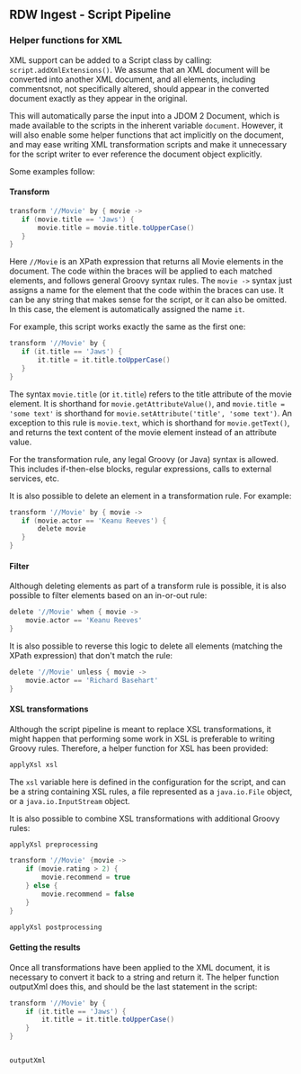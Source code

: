 ## RDW Ingest - Script Pipeline

### Helper functions for XML
XML support can be added to a Script class by calling:
 ```script.addXmlExtensions()```. We assume that an XML document
 will be converted into another XML document, and all elements, including
 commentsnot, not specifically altered, should appear in the converted
 document exactly as they appear in the original. 

This will automatically parse the input into a JDOM 2 Document, 
 which is made available to the scripts in the inherent variable ```document```.
 However, it will also enable some helper functions that act implicitly
 on the document, and may ease writing XML transformation scripts and
 make it unnecessary for the script writer to ever reference the
 document object explicitly. 
 
 Some examples follow:
#### Transform
 ```groovy
transform '//Movie' by { movie -> 
    if (movie.title == 'Jaws') {
        movie.title = movie.title.toUpperCase()
    }
}
```

Here ```//Movie``` is an XPath expression that returns all Movie elements
in the document. The code within the braces will be applied to each
matched elements, and follows general Groovy syntax rules. The ```movie ->```
syntax just
assigns a name for the element that the code within the braces can use.
It can be any string that makes sense for the script, or it can also be omitted. In this case,
the element is automatically assigned the name ```it```. 

For example, this script works exactly the same as the first one:

 ```groovy
transform '//Movie' by {  
    if (it.title == 'Jaws') {
        it.title = it.title.toUpperCase()
    }
}
```

The syntax ```movie.title``` (or ```it.title```) refers to the title
attribute of the movie element. It is shorthand for ```movie.getAttributeValue()```,
and ```movie.title = 'some text'``` is shorthand for ```movie.setAttribute('title', 'some text')```.
An exception to this rule is ```movie.text```, which is shorthand for
```movie.getText()```, and returns the text content of the movie element
instead of an attribute value.

For the transformation rule, any legal Groovy (or Java) syntax is allowed.
This includes if-then-else blocks, regular expressions, calls to external
services, etc.

It is also possible to delete an element in a transformation rule. 
For example:

 ```groovy
transform '//Movie' by { movie -> 
    if (movie.actor == 'Keanu Reeves') {
        delete movie
    }
}
```

#### Filter
Although deleting elements as part of a transform rule is possible, 
it is also possible to filter elements based on an in-or-out rule:

```groovy
delete '//Movie' when { movie -> 
    movie.actor == 'Keanu Reeves'
}
```

It is also possible to reverse this logic to delete all elements
(matching the XPath expression) that don't match the rule:
 
```groovy
delete '//Movie' unless { movie -> 
    movie.actor == 'Richard Basehart'
}
```

#### XSL transformations
Although the script pipeline is meant to replace XSL transformations,
it might happen that performing some work in XSL is preferable to 
writing Groovy rules. Therefore, a helper function for XSL has been provided:

```groovy
applyXsl xsl
```

The ```xsl``` variable here is defined in the configuration for the script,
and can be a string containing XSL rules, a file represented as a
```java.io.File``` object, or a ```java.io.InputStream``` object.

It is also possible to combine XSL transformations with additional
Groovy rules:

```groovy
applyXsl preprocessing

transform '//Movie' {movie ->
    if (movie.rating > 2) {
        movie.recommend = true
    } else {
        movie.recommend = false
    }
}

applyXsl postprocessing
```

#### Getting the results
Once all transformations have been applied to the XML document, it is
necessary to convert it back to a string and return it. The helper 
function outputXml does this, and should be the last statement
in the script:

```groovy
transform '//Movie' by {  
    if (it.title == 'Jaws') {
        it.title = it.title.toUpperCase()
    }
}


outputXml
```